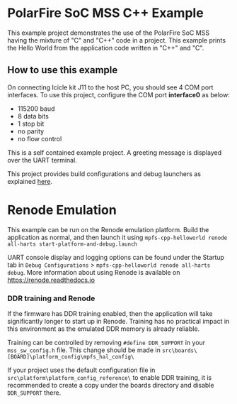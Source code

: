 # PolarFire SoC MSS C++ Example
This example project demonstrates the use of the PolarFire SoC MSS having
the mixture of "C" and "C++" code in a project.
This example prints the Hello World from the application code written in "C++"
and "C".

## How to use this example
On connecting Icicle kit J11 to the host PC, you should see 4 COM port interfaces.
To use this project, configure the COM port **interface0** as below:
 - 115200 baud
 - 8 data bits
 - 1 stop bit
 - no parity
 - no flow control

This is a self contained example project. A greeting message is displayed over
the UART terminal.

This project provides build configurations and debug launchers as explained
[here](https://mi-v-ecosystem.github.io/redirects/repo-polarfire-soc-bare-metal-examples).

# Renode Emulation
This example can be run on the Renode emulation platform. Build the application as normal, and then launch it using `mpfs-cpp-helloworld renode all-harts start-platform-and-debug.launch`

UART console display and logging options can be found under the Startup tab in `Debug Configurations` > `mpfs-cpp-helloworld renode all-harts debug`. More information about using Renode is available on https://renode.readthedocs.io

### DDR training and Renode
If the firmware has DDR training enabled, then the application will take significantly longer to start up in Renode. Training has no practical impact in this environment as the emulated DDR memory is already reliable.

Training can be controlled by removing `#define DDR_SUPPORT` in your `mss_sw_config.h` file. This change should be made in `src\boards\[BOARD]\platform_config\mpfs_hal_config\`

If your project uses the default configuration file in `src\platform\platform_config_reference\` to enable DDR training, it is recommended to create a copy under the boards directory and disable `DDR_SUPPORT` there.
